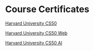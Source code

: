 # Course  Certificates 
[Harvard University CS50](https://certificates.cs50.io/6d2d1dbf-9eb2-4982-a65b-37f6f0f8805d.pdf)

[Harvard University CS50 Web](https://certificates.cs50.io/2b5df0b1-90cb-4351-9e6e-b52f5c59b067.pdf)

[Harvard University CS50 AI](https://github.com/titancoder12/Certificates-of-Completion/blob/main/CS50AI_A4.pdf)
